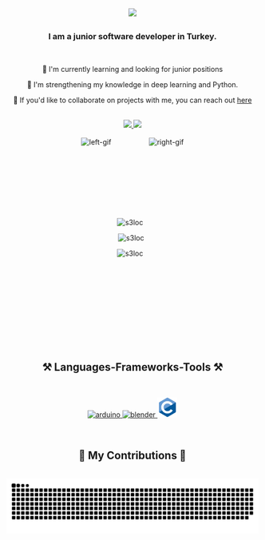 <h1 align="center">
    <img src="https://readme-typing-svg.herokuapp.com/?font=Righteous&size=35&center=true&vCenter=true&width=500&height=70&duration=4000&lines=Hi+There!+👋;+I'm+Selman-Vural!;" />
</h1>

<h3 align="center">I am a junior software developer in Turkey.</h3>

<br/>

<div align="center">
 
 🔭  I'm currently learning and looking for junior positions 
 
 🌱  I'm strengthening my knowledge in deep learning and Python.

💬 If you'd like to collaborate on projects with me, you can reach out [here](https://www.linkedin.com/in/selman-vural/)

</div>

<br/>

<div align="center"> 
  <a href="mailto:vuralselman00@gmail.com">
    <img src="https://img.shields.io/badge/Gmail-333333?style=for-the-badge&logo=gmail&logoColor=red" />
  </a>
  <a href="https://www.linkedin.com/in/selman-vural/" target="_blank">
    <img src="https://img.shields.io/badge/LinkedIn-0077B5?style=for-the-badge&logo=linkedin&logoColor=white" target="_blank" />
  </a>
</div>

<br/>

<div align="center" style="display: flex; justify-content: center; align-items: center;">
  <img src="path/to/your/left-gif.gif" height="400" alt="left-gif" style="margin-right: 10px;">
  
  <div>
    <p><img src="https://github-readme-stats.vercel.app/api/top-langs?username=s3loc&show_icons=true&locale=en&layout=compact" alt="s3loc" /></p>
    <p>&nbsp;<img src="https://github-readme-stats.vercel.app/api?username=s3loc&show_icons=true&locale=en" alt="s3loc" /></p>
    <p><img src="https://github-readme-streak-stats.herokuapp.com/?user=s3loc&" alt="s3loc" /></p>
  </div>
  
  <img src="path/to/your/right-gif.gif" height="400" alt="right-gif" style="margin-left: 10px;">
</div>

<br/>

<div align="center">
  <h2>⚒️ Languages-Frameworks-Tools ⚒️</h2>
  <br/>
  <p align="center">
    <a href="https://www.arduino.cc/" target="_blank" rel="noreferrer">
      <img src="https://cdn.worldvectorlogo.com/logos/arduino-1.svg" alt="arduino" width="40" height="40"/>
    </a> 
    <a href="https://www.blender.org/" target="_blank" rel="noreferrer">
      <img src="https://download.blender.org/branding/community/blender_community_badge_white.svg" alt="blender" width="40" height="40"/>
    </a> 
    <a href="https://www.cprogramming.com/" target="_blank" rel="noreferrer">
      <img src="https://raw.githubusercontent.com/devicons/devicon/master/icons/c/c-original.svg" alt="c" width="40" height="40"/>
    </a>
    <!-- Add more tools and languages as needed -->
  </p>
</div>

<br/>

<div align="center">
  <h2>🐍 My Contributions 🐍</h2>
  <br/>
  <img alt="snake eating my contributions" src="https://raw.githubusercontent.com/salesp07/salesp07/output/github-contribution-grid-snake.svg" />
</div>
